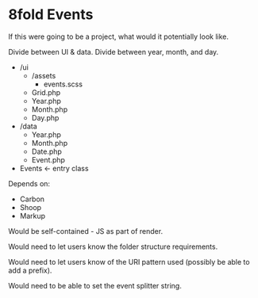 # 8fold Events

If this were going to be a project, what would it potentially look like.

Divide between UI & data. Divide between year, month, and day.

- /ui
  - /assets
    - events.scss
  - Grid.php
  - Year.php
  - Month.php
  - Day.php
- /data
  - Year.php
  - Month.php
  - Date.php
  - Event.php
- Events <- entry class

Depends on:

- Carbon
- Shoop
- Markup

Would be self-contained - JS as part of render.

Would need to let users know the folder structure requirements.

Would need to let users know of the URI pattern used (possibly be able to add a prefix).

Would need to be able to set the event splitter string.
